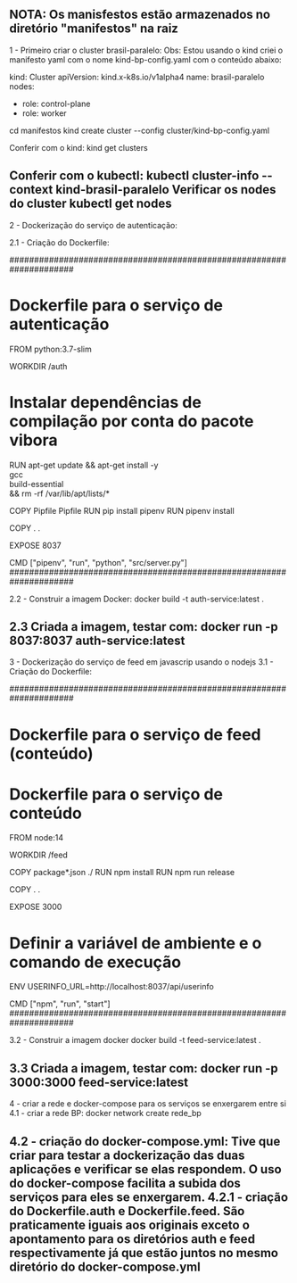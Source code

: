 NOTA: Os manisfestos estão armazenados no diretório "manifestos" na raiz
--------------------------------------------------------------------------------------

1 - Primeiro criar o cluster brasil-paralelo:
Obs: Estou usando o kind
criei o manifesto yaml com o nome kind-bp-config.yaml com o conteúdo abaixo:

kind: Cluster
apiVersion: kind.x-k8s.io/v1alpha4
name: brasil-paralelo
nodes:
- role: control-plane
- role: worker

cd manifestos
kind create cluster --config cluster/kind-bp-config.yaml

Conferir com o kind:
kind get clusters

Conferir com o kubectl:
kubectl cluster-info --context kind-brasil-paralelo
Verificar os nodes do cluster
kubectl get nodes
--------------------------------------------------------------------------------------
2 - Dockerização do serviço de autenticação:

2.1 - Criação do Dockerfile:

#####################################################################
# Dockerfile para o serviço de autenticação
FROM python:3.7-slim

WORKDIR /auth

# Instalar dependências de compilação por conta do pacote vibora
RUN apt-get update && apt-get install -y \
    gcc \
    build-essential \
    && rm -rf /var/lib/apt/lists/*

COPY Pipfile Pipfile
RUN pip install pipenv
RUN pipenv install

COPY . .

EXPOSE 8037

CMD ["pipenv", "run", "python", "src/server.py"]
#####################################################################

2.2 - Construir a imagem Docker:
docker build -t auth-service:latest .

2.3 Criada a imagem, testar com:
docker run -p 8037:8037 auth-service:latest
--------------------------------------------------------------------------------------
3 - Dockerização do serviço de feed em javascrip usando o nodejs
3.1 - Criação do Dockerfile:

#####################################################################
# Dockerfile para o serviço de feed (conteúdo)
# Dockerfile para o serviço de conteúdo
FROM node:14

WORKDIR /feed

COPY package*.json ./
RUN npm install
RUN npm run release

COPY . .

EXPOSE 3000

# Definir a variável de ambiente e o comando de execução
ENV USERINFO_URL=http://localhost:8037/api/userinfo

CMD ["npm", "run", "start"]
#####################################################################

3.2 - Construir a imagem docker
docker build -t feed-service:latest .

3.3 Criada a imagem, testar com:
docker run -p 3000:3000 feed-service:latest
-------------------------------------------------------------------------
4 - criar a rede e docker-compose para os serviços se enxergarem entre si
4.1 - criar a rede BP:
docker network create rede_bp

4.2 - criação do docker-compose.yml:
Tive que criar para testar a dockerização das duas aplicações e verificar se elas respondem. O uso do docker-compose facilita a subida dos serviços para eles se enxergarem.
4.2.1 - criação do Dockerfile.auth e Dockerfile.feed. São praticamente iguais aos originais exceto o apontamento para os diretórios auth e feed respectivamente já que estão juntos no mesmo diretório do docker-compose.yml
-------------------------------------------------------------------------